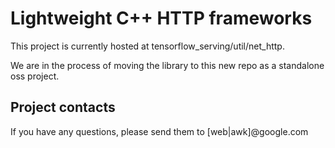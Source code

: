 # Lightweight C++ HTTP frameworks

This project is currently hosted at tensorflow_serving/util/net_http.

We are in the process of moving the library to this new repo as a standalone oss project.

## Project contacts

If you have any questions, please send them to [web|awk]@google.com
